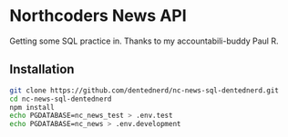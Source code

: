 # Northcoders News API

Getting some SQL practice in. Thanks to my accountabili-buddy Paul R.

## Installation

```sh
git clone https://github.com/dentednerd/nc-news-sql-dentednerd.git
cd nc-news-sql-dentednerd
npm install
echo PGDATABASE=nc_news_test > .env.test
echo PGDATABASE=nc_news > .env.development
```
